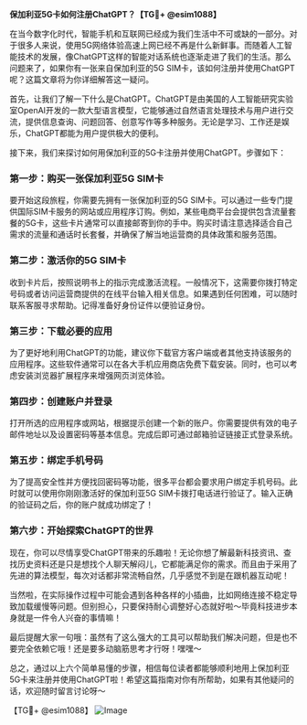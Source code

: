 **保加利亚5G卡如何注册ChatGPT？【TG💪+ @esim1088】**

在当今数字化时代，智能手机和互联网已经成为我们生活中不可或缺的一部分。对于很多人来说，使用5G网络体验高速上网已经不再是什么新鲜事。而随着人工智能技术的发展，像ChatGPT这样的智能对话系统也逐渐走进了我们的生活。那么问题来了，如果你有一张来自保加利亚的5G SIM卡，该如何注册并使用ChatGPT呢？这篇文章将为你详细解答这一疑问。

首先，让我们了解一下什么是ChatGPT。ChatGPT是由美国的人工智能研究实验室OpenAI开发的一款大型语言模型，它能够通过自然语言处理技术与用户进行交流，提供信息查询、问题回答、创意写作等多种服务。无论是学习、工作还是娱乐，ChatGPT都能为用户提供极大的便利。

接下来，我们来探讨如何用保加利亚的5G卡注册并使用ChatGPT。步骤如下：

### 第一步：购买一张保加利亚5G SIM卡

要开始这段旅程，你需要先拥有一张保加利亚的5G SIM卡。可以通过一些专门提供国际SIM卡服务的网站或应用程序订购。例如，某些电商平台会提供包含流量套餐的5G卡，这些卡片通常可以直接邮寄到你的手中。购买时请注意选择适合自己需求的流量和通话时长套餐，并确保了解当地运营商的具体政策和服务范围。

### 第二步：激活你的5G SIM卡

收到卡片后，按照说明书上的指示完成激活流程。一般情况下，这需要你拨打特定号码或者访问运营商提供的在线平台输入相关信息。如果遇到任何困难，可以随时联系客服寻求帮助。记得准备好身份证件以便验证身份。

### 第三步：下载必要的应用

为了更好地利用ChatGPT的功能，建议你下载官方客户端或者其他支持该服务的应用程序。这些软件通常可以在各大手机应用商店免费下载安装。同时，也可以考虑安装浏览器扩展程序来增强网页浏览体验。

### 第四步：创建账户并登录

打开所选的应用程序或网站，根据提示创建一个新的账户。你需要提供有效的电子邮件地址以及设置密码等基本信息。完成后即可通过邮箱验证链接正式登录系统。

### 第五步：绑定手机号码

为了提高安全性并方便找回密码等功能，很多平台都会要求用户绑定手机号码。此时就可以使用你刚刚激活好的保加利亚5G SIM卡拨打电话进行验证了。输入正确的验证码之后，你的账户就成功绑定了！

### 第六步：开始探索ChatGPT的世界

现在，你可以尽情享受ChatGPT带来的乐趣啦！无论你想了解最新科技资讯、查找历史资料还是只是想找个人聊天解闷儿，它都能满足你的需求。而且由于采用了先进的算法模型，每次对话都非常流畅自然，几乎感觉不到是在跟机器互动呢！

当然啦，在实际操作过程中可能会遇到各种各样的小插曲，比如网络连接不稳定导致加载缓慢等问题。但别担心，只要保持耐心调整好心态就好啦～毕竟科技进步本身就是一件令人兴奋的事情嘛！

最后提醒大家一句哦：虽然有了这么强大的工具可以帮助我们解决问题，但是也不要完全依赖它哦！还是要多动脑筋思考才行呀！嘿嘿～

总之，通过以上六个简单易懂的步骤，相信每位读者都能够顺利地用上保加利亚5G卡来注册并使用ChatGPT啦！希望这篇指南对你有所帮助，如果有其他疑问的话，欢迎随时留言讨论呀～

【TG💪+ @esim1088】
![Image](https://i.postimg.cc/4NQfJmqS/Snipaste-2025-05-13-00-14-12.png)